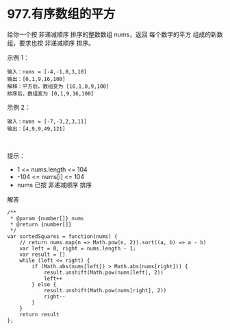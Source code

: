 #  977.有序数组的平方

给你一个按 非递减顺序 排序的整数数组 nums，返回 每个数字的平方 组成的新数组，要求也按 非递减顺序 排序。

示例 1：

    输入：nums = [-4,-1,0,3,10]
    输出：[0,1,9,16,100]
    解释：平方后，数组变为 [16,1,0,9,100]
    排序后，数组变为 [0,1,9,16,100]

示例 2：

    输入：nums = [-7,-3,2,3,11]
    输出：[4,9,9,49,121]
 

提示：

- 1 <= nums.length <= 104
- -104 <= nums[i] <= 104
- nums 已按 非递减顺序 排序

解答

    /**
     * @param {number[]} nums
     * @return {number[]}
     */
    var sortedSquares = function(nums) {
        // return nums.map(n => Math.pow(n, 2)).sort((a, b) => a - b)
        var left = 0, right = nums.length - 1;
        var result = []
        while (left <= right) {
            if (Math.abs(nums[left]) > Math.abs(nums[right])) {
                result.unshift(Math.pow(nums[left], 2))
                left++
            } else {
                result.unshift(Math.pow(nums[right], 2))
                right--
            }
        }
        return result
    };